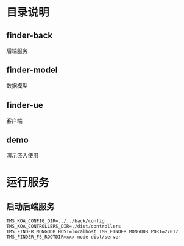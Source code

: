 # 目录说明

## finder-back

后端服务

## finder-model

数据模型

## finder-ue

客户端

## demo

演示嵌入使用

# 运行服务

## 启动后端服务

```
TMS_KOA_CONFIG_DIR=../../back/config TMS_KOA_CONTROLLERS_DIR=./dist/controllers TMS_FINDER_MONGODB_HOST=localhost TMS_FINDER_MONGODB_PORT=27017 TMS_FINDER_FS_ROOTDIR=xxx node dist/server
```
